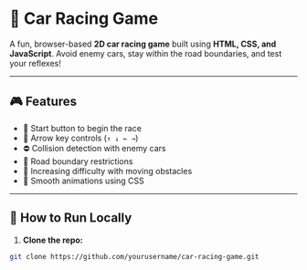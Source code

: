 # 🚗 Car Racing Game

A fun, browser-based **2D car racing game** built using **HTML, CSS, and JavaScript**. Avoid enemy cars, stay within the road boundaries, and test your reflexes!

---

## 🎮 Features

- 🎯 Start button to begin the race
- 🧠 Arrow key controls (`↑ ↓ ← →`)
- ⛔ Collision detection with enemy cars
- 🛑 Road boundary restrictions
- 🏁 Increasing difficulty with moving obstacles
- 🎨 Smooth animations using CSS

---


## 🚀 How to Run Locally

1. **Clone the repo:**

```bash
git clone https://github.com/yourusername/car-racing-game.git
